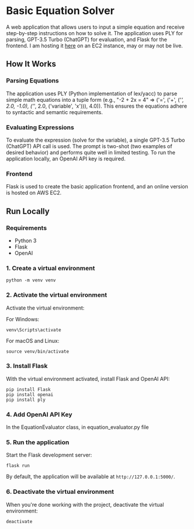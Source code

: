 # Basic Equation Solver

A web application that allows users to input a simple equation and receive step-by-step instructions on how to solve it. The application uses PLY for parsing, GPT-3.5 Turbo (ChatGPT) for evaluation, and Flask for the frontend. I am hosting it [here](http://18.212.67.84:5000) on an EC2 instance, may or may not be live.

## How It Works

### Parsing Equations

The application uses PLY (Python implementation of lex/yacc) to parse simple math equations into a tuple form (e.g., "-2 + 2x = 4" => ('=', ('+', ('*', 2.0, -1.0), ('*', 2.0, ('variable', 'x'))), 4.0)). This ensures the equations adhere to syntactic and semantic requirements.

### Evaluating Expressions

To evaluate the expression (solve for the variable), a single GPT-3.5 Turbo (ChatGPT) API call is used. The prompt is two-shot (two examples of desired behavior) and performs quite well in limited testing. To run the application locally, an OpenAI API key is required.

### Frontend

Flask is used to create the basic application frontend, and an online version is hosted on AWS EC2.

## Run Locally

### Requirements

- Python 3
- Flask
- OpenAI

### 1. Create a virtual environment

```
python -m venv venv
```

### 2. Activate the virtual environment

Activate the virtual environment:

For Windows:

```
venv\Scripts\activate
```

For macOS and Linux:

```
source venv/bin/activate
```

### 3. Install Flask

With the virtual environment activated, install Flask and OpenAI API:

```
pip install Flask 
pip install openai 
pip install ply
```

### 4. Add OpenAI API Key

In the EquationEvaluator class, in equation_evaluator.py file

### 5. Run the application

Start the Flask development server:

```
flask run
```

By default, the application will be available at `http://127.0.0.1:5000/`.

### 6. Deactivate the virtual environment

When you're done working with the project, deactivate the virtual environment:

```
deactivate
```
